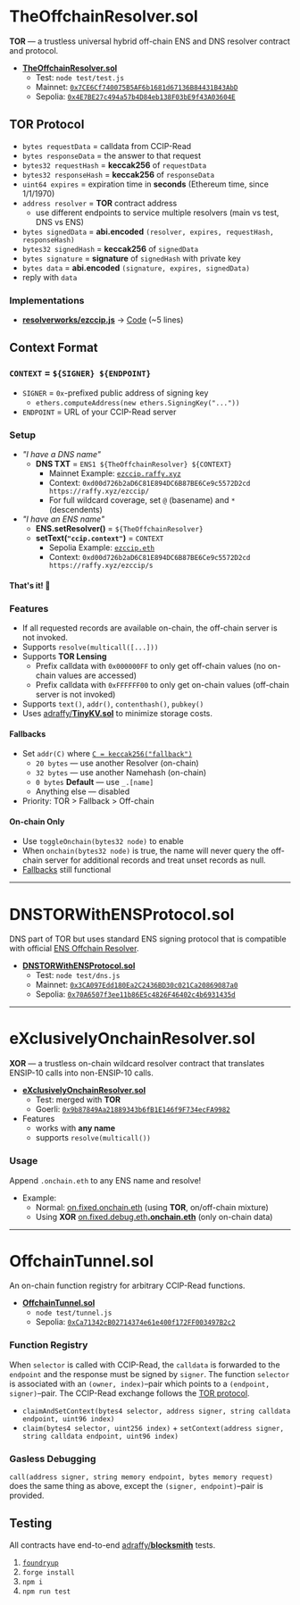 # TheOffchainResolver.sol

**TOR**  — a trustless universal hybrid off-chain ENS and DNS resolver contract and protocol.

* [**TheOffchainResolver.sol**](./src/TOR.sol)
	* Test: `node test/test.js`
	* Mainnet: [`0x7CE6Cf740075B5AF6b1681d67136B84431B43AbD`](https://etherscan.io/address/0x7CE6Cf740075B5AF6b1681d67136B84431B43AbD#code)
	* Sepolia: [`0x4E7BE27c494a57b4D84eb138F03bE9f43A03604E`](https://sepolia.etherscan.io/address/0x4E7BE27c494a57b4D84eb138F03bE9f43A03604E#code)

## TOR Protocol
* `bytes requestData` = calldata from CCIP-Read
* `bytes responseData` = the answer to that request
* `bytes32 requestHash` = **keccak256** of `requestData`
* `bytes32 responseHash` = **keccak256** of `responseData`
* `uint64 expires` = expiration time in **seconds** (Ethereum time, since 1/1/1970)
* `address resolver` = **TOR** contract address
	* use different endpoints to service multiple resolvers (main vs test, DNS vs ENS)
* `bytes signedData` = **abi.encoded** `(resolver, expires, requestHash, responseHash)`
* `bytes32 signedHash` = **keccak256** of `signedData`
* `bytes signature` = **signature** of `signedHash` with private key
* `bytes data` = **abi.encoded** `(signature, expires, signedData)`
* reply with `data`

### Implementations

* [**resolverworks/ezccip.js**](https://github.com/resolverworks/ezccip.js) → [Code](https://github.com/resolverworks/ezccip.js/blob/dda3f8313b56b50a5d24e9ec814e66042065f375/src/handler.js#L37) (~5 lines)

## Context Format

### `CONTEXT` = `${SIGNER} ${ENDPOINT}`

* `SIGNER` = `0x`-prefixed public address of signing key
	* `ethers.computeAddress(new ethers.SigningKey("..."))`
* `ENDPOINT` = URL of your CCIP-Read server

### Setup

* *"I have a DNS name"*
	* **DNS TXT** = `ENS1 ${TheOffchainResolver} ${CONTEXT}`
		* Mainnet Example: [`ezccip.raffy.xyz`](https://adraffy.github.io/ens-normalize.js/test/resolver.html#ezccip.raffy.xyz)
		* Context: `0xd00d726b2aD6C81E894DC6B87BE6Ce9c5572D2cd https://raffy.xyz/ezccip/`
		* For full wildcard coverage, set `@` (basename) and `*` (descendents)
* *"I have an ENS name"*
	* **ENS.setResolver()** = `${TheOffchainResolver}`
	* **setText(`"ccip.context"`)** = `CONTEXT`
		* Sepolia Example: [`ezccip.eth`](https://adraffy.github.io/ens-normalize.js/test/resolver.html?sepolia#ezccip.eth)
		* Context: `0xd00d726b2aD6C81E894DC6B87BE6Ce9c5572D2cd https://raffy.xyz/ezccip/s`

#### That's it! 🎉️

### Features

* If all requested records are available on-chain, the off-chain server is not invoked.
* Supports `resolve(multicall([...]))`
* Supports **TOR Lensing**
	* Prefix calldata with `0x000000FF` to only get off-chain values (no on-chain values are accessed)
	* Prefix calldata with `0xFFFFFF00` to only get on-chain values (off-chain server is not invoked)
* Supports `text()`, `addr()`, `contenthash()`, `pubkey()`
* Uses [adraffy/**TinyKV.sol**](https://github.com/adraffy/TinyKV.sol) to minimize storage costs.

#### Fallbacks

* Set `addr(C)` where [`C = keccak256("fallback")`](https://adraffy.github.io/keccak.js/test/demo.html#algo=keccak-256&s=fallback&escape=1&encoding=utf8)
	* `20 bytes` — use another Resolver (on-chain)
	* `32 bytes` — use another Namehash (on-chain)
	* `0 bytes` **Default**  — use `_.[name]`
	* Anything else — disabled
* Priority: TOR > Fallback > Off-chain

#### On-chain Only

* Use `toggleOnchain(bytes32 node)` to enable
* When `onchain(bytes32 node)` is true, the name will never query the off-chain server for additional records and treat unset records as null.
* [Fallbacks](#fallbacks) still functional

---

# DNSTORWithENSProtocol.sol

DNS part of TOR but uses standard ENS signing protocol that is compatible with official [ENS Offchain Resolver](https://github.com/ensdomains/offchain-resolver/).

* [**DNSTORWithENSProtocol.sol**](./src/DNSTORWithENSProtocol.sol)
	* Test: `node test/dns.js`
	* Mainnet: [`0x3CA097Edd180Ea2C2436BD30c021Ca20869087a0`](https://etherscan.io/address/0x3CA097Edd180Ea2C2436BD30c021Ca20869087a0#code)
	* Sepolia: [`0x70A6507f3ee11b86E5c4826F46402c4b6931435d`](https://sepolia.etherscan.io/address/0x70A6507f3ee11b86E5c4826F46402c4b6931435d#code)

---

# eXclusivelyOnchainResolver.sol

**XOR** — a trustless on-chain wildcard resolver contract that translates ENSIP-10 calls into non-ENSIP-10 calls.

* [**eXclusivelyOnchainResolver.sol**](./src/XOR.sol)
	* Test: merged with **TOR**
	* Goerli: [`0x9b87849Aa21889343b6fB1E146f9F734ecFA9982`](https://goerli.etherscan.io/address/0x9b87849Aa21889343b6fB1E146f9F734ecFA9982#code)
* Features
	* works with **any name**
	* supports `resolve(multicall())`

### Usage

Append `.onchain.eth` to any ENS name and resolve!

* Example:
	* Normal: [on.fixed.onchain.eth](https://adraffy.github.io/ens-normalize.js/test/resolver.html?goerli#on.fixed.debug.eth.onchain.eth) (using **TOR**, on/off-chain mixture)
	* Using **XOR** [on.fixed.debug.eth&#8203;**.onchain.eth**](https://adraffy.github.io/ens-normalize.js/test/resolver.html?goerli#on.fixed.debug.eth.onchain.eth) (only on-chain data)

---

# OffchainTunnel.sol

An on-chain function registry for arbitrary CCIP-Read functions.

* [**OffchainTunnel.sol**](./src/OffchainTunnel.sol)
	* `node test/tunnel.js`
	* Sepolia: [`0xCa71342cB02714374e61e400f172FF003497B2c2`](https://sepolia.etherscan.io/address/0xCa71342cB02714374e61e400f172FF003497B2c2#code)

### Function Registry

When `selector` is called with CCIP-Read, the `calldata` is forwarded to the `endpoint` and the response must be signed by `signer`.  The function `selector` is associated with an `(owner, index)`&ndash;pair which points to a `(endpoint, signer)`&ndash;pair.  The CCIP-Read exchange follows the [TOR protocol](#tor-protocol).
* `claimAndSetContext(bytes4 selector, address signer, string calldata endpoint, uint96 index)`
* `claim(bytes4 selector, uint256 index)` + `setContext(address signer, string calldata endpoint, uint96 index)`

### Gasless Debugging
`call(address signer, string memory endpoint, bytes memory request)` does the same thing as above, except the `(signer, endpoint)`&ndash;pair is provided.


## Testing

All contracts have end-to-end [adraffy/**blocksmith**](https://github.com/adraffy/blocksmith.js) tests.

1. [`foundryup`](https://book.getfoundry.sh/getting-started/installation)
1. `forge install`
1. `npm i`
1. `npm run test`
